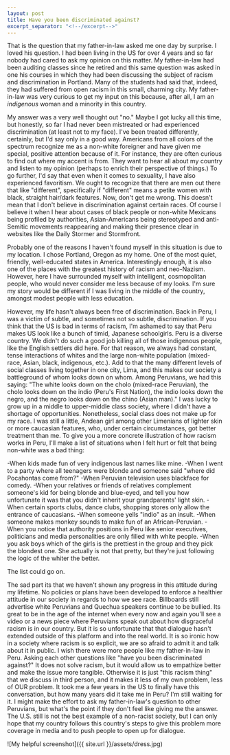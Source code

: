 ```yaml
---
layout: post
title: Have you been discriminated against?
excerpt_separator: "<!--/excerpt-->"
---
```


That is the question that my father-in-law asked me one day by surprise. I loved his question. I had been living in the US for over 4 years and so far nobody had cared to ask my opinion on this matter. My father-in-law had been auditing classes since he retired and this same question was asked in one his courses in which they had been discussing the subject of racism and discrimination in Portland. Many of the students had said that, indeed, they had suffered from open racism in this small, charming city. My father-in-law was very curious to get my input on this because, after all, I am an *indigenous* woman and a minority in this country.
<!--/excerpt-->
My answer was a very well thought out "no." Maybe I got lucky all this time, but honestly, so far I had never been mistreated or had experienced discrimination (at least not to my face). I've been treated differently, certainly, but I'd say only in a good way. Americans from all colors of the spectrum recognize me as a non-white foreigner and have given me special, positive attention because of it. For instance, they are often curious to find out where my accent is from. They want to hear all about my country and listen to my opinion (perhaps to enrich their perspective of things.) To go further, I'd say that even when it comes to sexuality, I have also experienced favoritism. We ought to recognize that there are men out there that like "different", specifically if "different" means a petite women with black, straight hair/dark features. Now, don't get me wrong. This doesn't mean that I don't believe in discrimination against certain races. Of course I believe it when I hear about cases of black people or non-white Mexicans being profiled by authorities, Asian-Americans being stereotyped and anti-Semitic movements reappearing and making their presence clear in websites like the Daily Stormer and Stormfront.

Probably one of the reasons I haven't found myself in this situation is due to my location. I chose Portland, Oregon as my home. One of the most quiet, friendly, well-educated states in America. Interestingly enough, it is also one of the places with the greatest history of racism and neo-Nazism. However, here I have surrounded myself with intelligent, cosmopolitan people, who would never consider me less because of my looks. I'm sure my story would be different if I was living in the middle of the country, amongst modest people with less education.

However, my life hasn't always been free of discrimination. Back in Peru, I was a victim of subtle, and sometimes not so subtle, discrimination. If you think that the US is bad in terms of racism, I'm ashamed to say that Peru makes US look like a bunch of timid, Japanese schoolgirls. Peru is a diverse country. We didn't do such a good job killing all of those indigenous people, like the English settlers did here. For that reason, we always had constant, tense interactions of whites and the large non-white population (mixed-race, Asian, black, indigenous, etc.). Add to that the many different levels of social classes living together in one city, Lima, and this makes our society a battleground of whom looks down on whom. Among Peruvians, we had this saying: "The white looks down on the cholo (mixed-race Peruvian), the cholo looks down on the indio (Peru's First Nation), the indio looks down the negro, and the negro looks down on the chino (Asian man)." I was lucky to grow up in a middle to upper-middle class society, where I didn't have a shortage of opportunities. Nonetheless, social class does not make up for my race. I was still a little, Andean girl among other Limenians of lighter skin or more caucasian features, who, under certain circumstances, got better treatment than me. To give you a more concrete illustration of how racism works in Peru, I'll make a list of situations when I felt hurt or felt that being non-white was a bad thing:

-When kids made fun of very indigenous last names like mine.
-When I went to a party where all teenagers were blonde and someone said "where did Pocahontas come from?"
-When Peruvian television uses blackface for comedy.
-When your relatives or friends of relatives complement someone's kid for being blonde and blue-eyed, and tell you how unfortunate it was that you didn't inherit your grandparents' light skin.
-When certain sports clubs, dance clubs, shopping stores only allow the entrance of caucasians.
-When someone yells "indio" as an insult.
-When someone makes monkey sounds to make fun of an African-Peruvian.
-When you notice that authority positions in Peru like senior executives, politicians and media personalities are only filled with white people.
-When you ask boys which of the girls is the prettiest in the group and they pick the blondest one. She actually is not that pretty, but they're just following the logic of the whiter the better.

The list could go on.

The sad part its that we haven't shown any progress in this attitude during my lifetime. No policies or plans have been developed to enforce a healthier attitude in our society in regards to how we see race. Billboards still advertise white Peruvians and Quechua speakers continue to be bullied. Its great to be in the age of the internet when every now and again you'll see a video or a news piece where Peruvians speak out about how disgraceful racism is in our country. But it is so unfortunate that that dialogue hasn't extended outside of this platform and into the real world. It is so ironic how in a society where racism is so explicit, we are so afraid to admit it and talk about it in public. I wish there were more people like my father-in-law in Peru. Asking each other questions like "have you been discriminated against?" It does not solve racism, but it would allow us to empathize better and make the issue more tangible. Otherwise it is just "this racism thing" that we discuss in third person, and it makes it less of my own problem, less of OUR problem. It took me a few years in the US to finally have this conversation, but how many years did it take me in Peru? I'm still waiting for it. I might make the effort to ask my father-in-law's question to other Peruvians, but what's the point if they don't feel like giving me the answer. The U.S. still is not the best example of a non-racist society, but I can only hope that my country follows this country's steps to give this problem more coverage in media and to push people to open up for dialogue.

![My helpful screenshot]({{ site.url }}/assets/dress.jpg)
